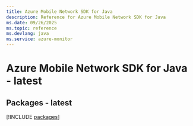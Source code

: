 ```yaml
---
title: Azure Mobile Network SDK for Java
description: Reference for Azure Mobile Network SDK for Java
ms.date: 09/26/2025
ms.topic: reference
ms.devlang: java
ms.service: azure-monitor
---
```

# Azure Mobile Network SDK for Java - latest
## Packages - latest
[!INCLUDE [packages](mobile-network-index.md)]